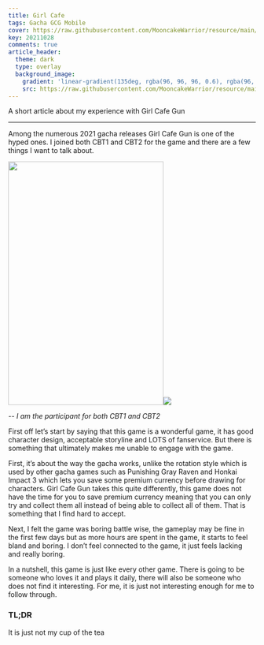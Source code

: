```yaml
---
title: Girl Cafe
tags: Gacha GCG Mobile
cover: https://raw.githubusercontent.com/MooncakeWarrior/resource/main/GCG/logo.png
key: 20211028
comments: true
article_header:
  theme: dark
  type: overlay
  background_image:
    gradient: 'linear-gradient(135deg, rgba(96, 96, 96, 0.6), rgba(96, 96, 96, 0.6))'
    src: https://raw.githubusercontent.com/MooncakeWarrior/resource/main/GCG/back%20ground.jpg
---
```

A short article about my experience with Girl Cafe Gun

<!--more-->
<hr>
Among the numerous 2021 gacha releases Girl Cafe Gun is one of the hyped ones. I joined both CBT1 and CBT2 for the game and there are a few things I want to talk about.

<img src="https://raw.githubusercontent.com/MooncakeWarrior/resource/main/GCG/CBT1.png" width="316" height="494"><img src="https://raw.githubusercontent.com/MooncakeWarrior/resource/main/GCG/CBT2.png">

-- *I am the participant for both CBT1 and CBT2*

First off let’s start by saying that this game is a wonderful game, it has good character design, acceptable storyline and LOTS of fanservice. But there is something that ultimately makes me unable to engage with the game. 

First, it’s about the way the gacha works, unlike the rotation style which is used by other gacha games such as Punishing Gray Raven and Honkai Impact 3 which lets you save some premium currency before drawing for characters. Girl Cafe Gun takes this quite differently, this game does not have the time for you to save premium currency meaning that you can only try and collect them all instead of being able to collect all of them. That is something that I find hard to accept.

Next, I felt the game was boring battle wise, the gameplay may be fine in the first few days but as more hours are spent in the game, it starts to feel bland and boring. I don’t feel connected to the game, it just feels lacking and really boring.

In a nutshell, this game is just like every other game. There is going to be someone who loves it and plays it daily, there will also be someone who does not find it interesting. For me, it is just not interesting enough for me to follow through.

### TL;DR
It is just not my cup of the tea
